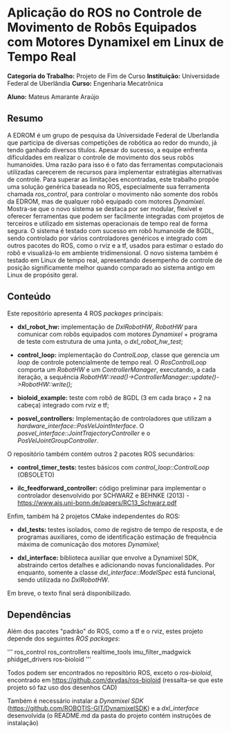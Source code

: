 # Aplicação do ROS no Controle de Movimento de Robôs Equipados com Motores Dynamixel em Linux de Tempo Real 

__Categoria do Trabalho:__ Projeto de Fim de Curso
__Instituição:__ Universidade Federal de Uberlândia
__Curso:__ Engenharia Mecatrônica

__Aluno:__ Mateus Amarante Araújo

## Resumo

A EDROM é um grupo de pesquisa da Universidade Federal de Uberlandia que participa de diversas competições de robótica ao redor do mundo, já tendo ganhado diversos títulos. Apesar do sucesso, a equipe enfrenta dificuldades em realizar o controle de movimento dos seus robôs humanoides. Uma razão para isso é o fato das ferramentas computacionais utilizadas carecerem de recursos para implementar estratégias alternativas de controle. Para superar as limitações encontradas, este trabalho propõe uma solução genérica baseada no ROS, especialmente sua ferramenta chamada *ros_control*, para controlar o movimento não somente dos robôs da EDROM, mas de qualquer robô equipado com motores *Dynamixel*. Mostra-se que o novo sistema se destaca por ser modular, flexível e oferecer ferramentas que podem ser facilmente integradas com projetos de terceiros e utilizado em sistemas operacionais de tempo real de forma segura. O sistema é testado com sucesso em robô humanoide de 8GDL, sendo controlado por vários controladores genéricos e integrado com outros pacotes do ROS, como o rviz e a tf, usados para estimar o estado do robô e visualizá-lo em ambiente tridimensional. O novo sistema também é testado em Linux de tempo real, apresentando desempenho de controle de posição significamente melhor quando comparado ao sistema antigo em Linux de propósito geral.

## Conteúdo

Este repositório apresenta 4 ROS _packages_ principais:

* **dxl_robot_hw:** implementação de *DxlRobotHW*, *RobotHW* para comunicar com robôs equipados com motores *Dynamixel* + programa de teste com estrutura de uma junta, o *dxl_robot_hw_test*;

* **control_loop:** implementação do *ControlLoop*, classe que gerencia um *loop* de controle potencialmente de tempo real. O *RosControlLoop* comporta um *RobotHW* e um *ControllerManager*, executando, a cada iteração, a sequência *RobotHW::read()->ControllerManager::update()->RobotHW::write();*

* **bioloid_example:** teste com robô de 8GDL (3 em cada braço + 2 na cabeça) integrado com rviz e tf;

* **posvel_controllers:** Implementação de controladores que utilizam a *hardware_interface::PosVelJointInterface*. O *posvel_interface::JointTrajectoryController* e o *PosVelJointGroupController*.

O repositório também contém outros 2 pacotes ROS secundários:

* **control_timer_tests:** testes básicos com *control_loop::ControlLoop* (OBSOLETO)

* **ilc_feedforward_controller:** código preliminar para implementar o controlador desenvolvido por SCHWARZ e BEHNKE (2013) - <https://www.ais.uni-bonn.de/papers/RC13_Schwarz.pdf>

Enfim, também há 2 projetos CMake independentes do ROS:

* **dxl_tests:** testes isolados, como de registro de tempo de resposta, e de programas auxiliares, como de identificação estimação de frequência máxima de comunicação dos motores *Dynamixel*;

* **dxl_interface:** biblioteca auxiliar que envolve a Dynamixel SDK, abstraindo certos detalhes e adicionando novas funcionalidades. Por enquanto, somente a classe *dxl_interface::ModelSpec* está funcional, sendo utilizada no *DxlRobotHW*.

Em breve, o texto final será disponibilizado.

## Dependências

Além dos pacotes "padrão" do ROS, como a tf e o rviz, estes projeto depende dos seguintes *ROS packages*:

'''
ros_control ros_controllers realtime_tools imu_filter_madgwick phidget_drivers ros-bioloid
'''

Todos podem ser encontrados no repositório ROS, exceto o *ros-bioloid*, encontrado em <https://github.com/dxydas/ros-bioloid> (ressalta-se que este projeto só faz uso dos desenhos CAD)

Também é necessário instalar a *Dynamixel SDK* (<https://github.com/ROBOTIS-GIT/DynamixelSDK>) e a *dxl_interface* desenvolvida (o README.md da pasta do projeto contém instruções de instalação)


